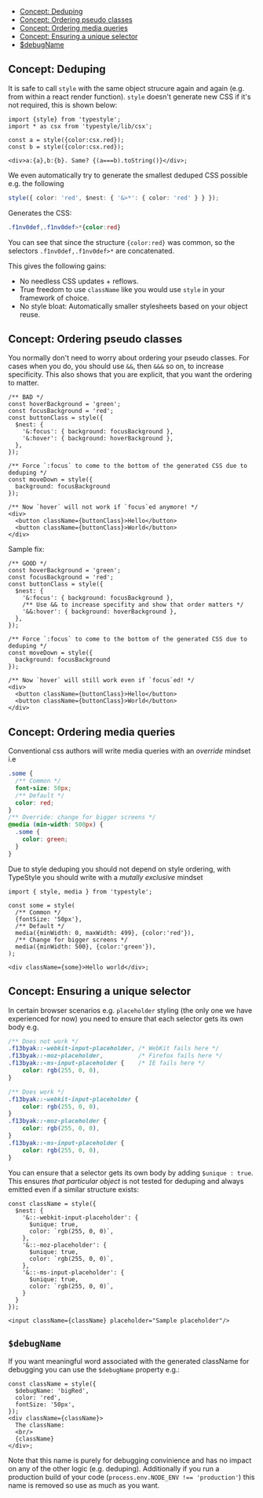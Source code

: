 * [Concept: Deduping](/#/advanced/concept-deduping)
* [Concept: Ordering pseudo classes](/#/advanced/concept-ordering-pseudo-classes)
* [Concept: Ordering media queries](/#/advanced/concept-ordering-media-queries)
* [Concept: Ensuring a unique selector](/#/advanced/concept-ensuring-a-unique-selector)
* [$debugName](/#/advanced/-debugname-)

## Concept: Deduping
It is safe to call `style` with the same object strucure again and again (e.g. from within a react render function). `style` doesn't generate new CSS if it's not required, this is shown below:

```play
import {style} from 'typestyle';
import * as csx from 'typestyle/lib/csx';

const a = style({color:csx.red});
const b = style({color:csx.red});

<div>a:{a},b:{b}. Same? {(a===b).toString()}</div>;
```

We even automatically try to generate the smallest deduped CSS possible e.g. the following 
```ts
style({ color: 'red', $nest: { '&>*': { color: 'red' } } });
```
Generates the CSS: 
```css
.f1nv0def,.f1nv0def>*{color:red}
```
You can see that since the structure `{color:red}` was common, so the selectors `.f1nv0def,.f1nv0def>*` are concatenated.

This gives the following gains:

* No needless CSS updates + reflows.
* True freedom to use `className` like you would use `style` in your framework of choice.
* No style bloat: Automatically smaller stylesheets based on your object reuse.

## Concept: Ordering pseudo classes
You normally don't need to worry about ordering your pseudo classes. For cases when you do, you should use `&&`, then `&&&` so on, to increase specificity. This also shows that you are explicit, that you want the ordering to matter.

```play
/** BAD */
const hoverBackground = 'green';
const focusBackground = 'red';
const buttonClass = style({
  $nest: {
    '&:focus': { background: focusBackground },
    '&:hover': { background: hoverBackground },
  },
});

/** Force `:focus` to come to the bottom of the generated CSS due to deduping */
const moveDown = style({
  background: focusBackground
});

/** Now `hover` will not work if `focus`ed anymore! */
<div>
  <button className={buttonClass}>Hello</button>
  <button className={buttonClass}>World</button>
</div>
```

Sample fix:

```play
/** GOOD */
const hoverBackground = 'green';
const focusBackground = 'red';
const buttonClass = style({
  $nest: {
    '&:focus': { background: focusBackground },
    /** Use && to increase specifity and show that order matters */
    '&&:hover': { background: hoverBackground },
  },
});

/** Force `:focus` to come to the bottom of the generated CSS due to deduping */
const moveDown = style({
  background: focusBackground
});

/** Now `hover` will still work even if `focus`ed! */
<div>
  <button className={buttonClass}>Hello</button>
  <button className={buttonClass}>World</button>
</div>
```

## Concept: Ordering media queries
Conventional css authors will write media queries with an *override* mindset i.e

```css
.some {
  /** Common */
  font-size: 50px;
  /** Default */
  color: red;
}
/** Override: change for bigger screens */
@media (min-width: 500px) {
  .some {
    color: green;
  }
}
```

Due to style deduping you should not depend on style ordering, with TypeStyle you should write with a *mutally exclusive* mindset

```play
import { style, media } from 'typestyle';

const some = style(
  /** Common */
  {fontSize: '50px'},
  /** Default */
  media({minWidth: 0, maxWidth: 499}, {color:'red'}),
  /** Change for bigger screens */
  media({minWidth: 500}, {color:'green'}),
);

<div className={some}>Hello world</div>;
```

## Concept: Ensuring a unique selector
In certain browser scenarios e.g. `placeholder` styling (the only one we have experienced for now) you need to ensure that each selector gets its own body e.g. 

```css
/** Does not work */
.f13byak::-webkit-input-placeholder, /* WebKit fails here */
.f13byak::-moz-placeholder,          /* Firefox fails here */
.f13byak::-ms-input-placeholder {    /* IE fails here */
    color: rgb(255, 0, 0),
}

/** Does work */
.f13byak::-webkit-input-placeholder {
    color: rgb(255, 0, 0),
}
.f13byak::-moz-placeholder {
    color: rgb(255, 0, 0),
}
.f13byak::-ms-input-placeholder {
    color: rgb(255, 0, 0),
}
```

You can ensure that a selector gets its own body by adding `$unique : true`. This ensures *that particular object* is not tested for deduping and always emitted even if a similar structure exists: 

```play
const className = style({
  $nest: {
    '&::-webkit-input-placeholder': {
      $unique: true,
      color: `rgb(255, 0, 0)`,
    },
    '&::-moz-placeholder': {
      $unique: true,
      color: `rgb(255, 0, 0)`,
    },
    '&::-ms-input-placeholder': {
      $unique: true,
      color: `rgb(255, 0, 0)`,
    }
  }
});

<input className={className} placeholder="Sample placeholder"/>
```

## `$debugName`
If you want meaningful word associated with the generated className for debugging you can use the `$debugName` property e.g.: 

```play
const className = style({
  $debugName: 'bigRed',
  color: 'red',
  fontSize: '50px',
});
<div className={className}>
  The className: 
  <br/>
  {className}
</div>;
```

Note that this name is purely for debugging convinience and has no impact on any of the other logic (e.g. deduping). Additionally if you run a production build of your code (`process.env.NODE_ENV !== 'production'`) this name is removed so use as much as you want.
